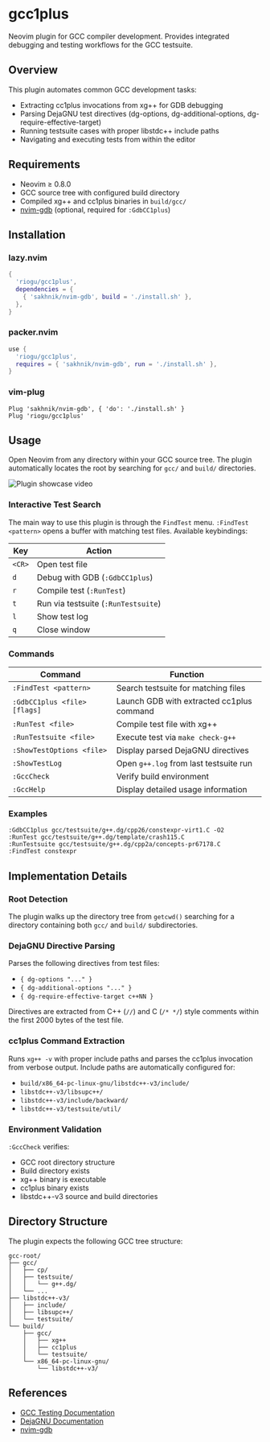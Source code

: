 # gcc1plus

Neovim plugin for GCC compiler development. Provides integrated debugging and testing workflows for the GCC testsuite.

## Overview

This plugin automates common GCC development tasks:
- Extracting cc1plus invocations from xg++ for GDB debugging
- Parsing DejaGNU test directives (dg-options, dg-additional-options, dg-require-effective-target)
- Running testsuite cases with proper libstdc++ include paths
- Navigating and executing tests from within the editor

## Requirements

- Neovim ≥ 0.8.0
- GCC source tree with configured build directory
- Compiled xg++ and cc1plus binaries in `build/gcc/`
- [nvim-gdb](https://github.com/sakhnik/nvim-gdb) (optional, required for `:GdbCC1plus`)

## Installation

### lazy.nvim

```lua
{
  'riogu/gcc1plus',
  dependencies = {
    { 'sakhnik/nvim-gdb', build = './install.sh' },
  },
}
```

### packer.nvim

```lua
use {
  'riogu/gcc1plus',
  requires = { 'sakhnik/nvim-gdb', run = './install.sh' },
}
```

### vim-plug

```vim
Plug 'sakhnik/nvim-gdb', { 'do': './install.sh' }
Plug 'riogu/gcc1plus'
```

## Usage

Open Neovim from any directory within your GCC source tree. The plugin automatically locates the root by searching for `gcc/` and `build/` directories.

![Plugin showcase video](assets/gcc1plus-showcase.gif)

### Interactive Test Search

The main way to use this plugin is through the `FindTest` menu.
`:FindTest <pattern>` opens a buffer with matching test files. Available keybindings:

| Key | Action |
|-----|--------|
| `<CR>` | Open test file |
| `d` | Debug with GDB (`:GdbCC1plus`) |
| `r` | Compile test (`:RunTest`) |
| `t` | Run via testsuite (`:RunTestsuite`) |
| `l` | Show test log |
| `q` | Close window |

### Commands

| Command | Function |
|---------|----------|
| `:FindTest <pattern>` | Search testsuite for matching files |
| `:GdbCC1plus <file> [flags]` | Launch GDB with extracted cc1plus command |
| `:RunTest <file>` | Compile test file with xg++ |
| `:RunTestsuite <file>` | Execute test via `make check-g++` |
| `:ShowTestOptions <file>` | Display parsed DejaGNU directives |
| `:ShowTestLog` | Open `g++.log` from last testsuite run |
| `:GccCheck` | Verify build environment |
| `:GccHelp` | Display detailed usage information |

### Examples

```vim
:GdbCC1plus gcc/testsuite/g++.dg/cpp26/constexpr-virt1.C -O2
:RunTest gcc/testsuite/g++.dg/template/crash115.C
:RunTestsuite gcc/testsuite/g++.dg/cpp2a/concepts-pr67178.C
:FindTest constexpr
```

## Implementation Details

### Root Detection

The plugin walks up the directory tree from `getcwd()` searching for a directory containing both `gcc/` and `build/` subdirectories.

### DejaGNU Directive Parsing

Parses the following directives from test files:
- `{ dg-options "..." }`
- `{ dg-additional-options "..." }`
- `{ dg-require-effective-target c++NN }`

Directives are extracted from C++ (`//`) and C (`/* */`) style comments within the first 2000 bytes of the test file.

### cc1plus Command Extraction

Runs `xg++ -v` with proper include paths and parses the cc1plus invocation from verbose output. Include paths are automatically configured for:
- `build/x86_64-pc-linux-gnu/libstdc++-v3/include/`
- `libstdc++-v3/libsupc++/`
- `libstdc++-v3/include/backward/`
- `libstdc++-v3/testsuite/util/`

### Environment Validation

`:GccCheck` verifies:
- GCC root directory structure
- Build directory exists
- xg++ binary is executable
- cc1plus binary exists
- libstdc++-v3 source and build directories

## Directory Structure

The plugin expects the following GCC tree structure:

```
gcc-root/
├── gcc/
│   ├── cp/
│   ├── testsuite/
│   │   └── g++.dg/
│   └── ...
├── libstdc++-v3/
│   ├── include/
│   ├── libsupc++/
│   └── testsuite/
└── build/
    ├── gcc/
    │   ├── xg++
    │   ├── cc1plus
    │   └── testsuite/
    └── x86_64-pc-linux-gnu/
        └── libstdc++-v3/
```

## References

- [GCC Testing Documentation](https://gcc.gnu.org/install/test.html)
- [DejaGNU Documentation](https://www.gnu.org/software/dejagnu/manual/)
- [nvim-gdb](https://github.com/sakhnik/nvim-gdb)

